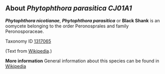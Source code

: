 About *Phytophthora parasitica CJ01A1* 
--------------------------------------

***Phytophthora nicotianae***, ***Phytophthora parasitica*** or **Black Shank** is an oomycete belonging to the order Peronosprales and family Peronosporaceae.


Taxonomy ID [1317065](https://www.uniprot.org/taxonomy/1317065)

(Text from [Wikipedia](https://en.wikipedia.org/).)

**More information**
General information about this species can be found in [Wikipedia](https://en.wikipedia.org/wiki/Phytophthora_nicotianae)
